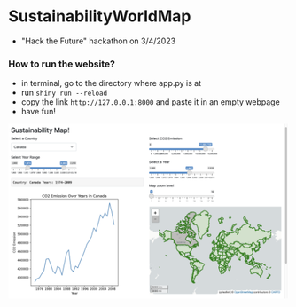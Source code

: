 # SustainabilityWorldMap
- "Hack the Future" hackathon on 3/4/2023

### How to run the website?
- in terminal, go to the directory where app.py is at
- run `shiny run --reload`
- copy the link `http://127.0.0.1:8000` and paste it in an empty webpage
- have fun!

![Website Display](https://github.com/anjieliu121/SustainabilityWorldMap/blob/db228dbdc4e18514cc5dcff3316f7e3680ada668/Screenshot%202023-04-03%20at%204.13.26%20PM.png)
